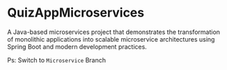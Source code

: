 # QuizAppMicroservices
A Java-based microservices  project that demonstrates the transformation of monolithic applications into scalable microservice architectures using Spring Boot and modern development practices.

Ps: Switch to `Microservice` Branch
